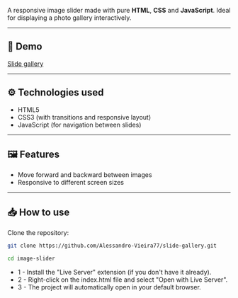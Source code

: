 A responsive image slider made with pure **HTML**, **CSS** and **JavaScript**. Ideal for displaying a photo gallery interactively.

---

## 🚀 Demo

<!-- Substitua com um GIF ou link para a demo -->

[Slide gallery](https://slide-gallery.vercel.app/)

---

## ⚙️ Technologies used

- HTML5
- CSS3 (with transitions and responsive layout)
- JavaScript (for navigation between slides)

---

## 🖼️ Features

- Move forward and backward between images
- Responsive to different screen sizes

---

## 📥 How to use

Clone the repository:

```bash
git clone https://github.com/Alessandro-Vieira77/slide-gallery.git

cd image-slider

```

- 1 - Install the "Live Server" extension (if you don't have it already).
- 2 - Right-click on the index.html file and select "Open with Live Server".
- 3 - The project will automatically open in your default browser.
